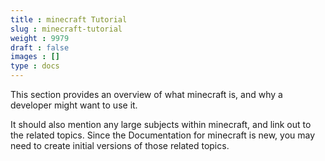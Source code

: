 ```yaml
---
title : minecraft Tutorial
slug : minecraft-tutorial
weight : 9979
draft : false
images : []
type : docs
---
```


This section provides an overview of what minecraft is, and why a developer might want to use it.

It should also mention any large subjects within minecraft, and link out to the related topics.  Since the Documentation for minecraft is new, you may need to create initial versions of those related topics.

